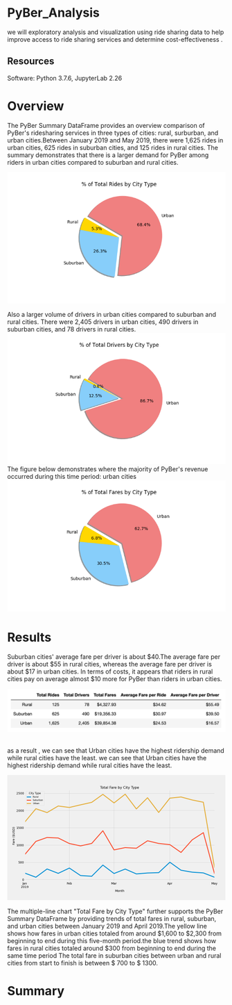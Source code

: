 # PyBer_Analysis
we will exploratory analysis and visualization using ride sharing data to help improve access to ride sharing services and determine cost-effectiveness .<br/>
## Resources<br/>
Software: Python 3.7.6, JupyterLab 2.26<br/>

# Overview<br/>
The PyBer Summary DataFrame provides an overview comparison of PyBer's ridesharing services in three types of cities: rural, surburban, and urban cities.Between January 2019 and May 2019, there were 1,625 rides in urban cities, 625 rides in suburban cities, and 125 rides in rural cities.  The summary demonstrates that there is a larger demand for PyBer among riders in urban cities compared to suburban and rural cities.

![pic6.png](/Resources/pic6.png)<br/>

 Also a larger volume of drivers in urban cities compared to suburban and rural cities. There were 2,405 drivers in urban cities, 490 drivers in suburban cities, and 78 drivers in rural cities.
![pic7.png](/Resources/pic7.png)<br/>
 The figure below demonstrates where the majority of PyBer's revenue occurred during this time period: urban cities
 ![pic5.png](/Resources/pic5.png)<br/>
# Results<br/>


Suburban cities' average fare per driver is about $40.The average fare per driver is about $55 in rural cities, whereas the average fare per driver is about $17 in urban cities. In terms of costs, it appears that riders in rural cities pay on average almost $10 more for PyBer than riders in urban cities.


![PyBerSummaryDF.png](/Resources/PyBerSummaryDF.png)<br/>


 <br/>as a result , we can see that Urban cities have the highest ridership demand while rural cities have the least. we can see that Urban cities have the highest ridership demand while rural cities have the least.
 
 ![pic8.png](/Resources/pic8.png)<br/>
 
 The multiple-line chart "Total Fare by City Type" further supports the PyBer Summary DataFrame by providing trends of total fares in rural, suburban, and urban cities between January 2019 and April 2019.The yellow line shows how fares in urban cities totaled from around $1,600 to $2,300 from beginning to end during this five-month period.the blue trend shows how fares in rural cities totaled around $300 from beginning to end during the same time period
 The total fare in suburban cities between urban and rural cities from start to finish is between $ 700 to $ 1300.<br/>
  # Summary
